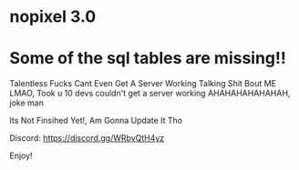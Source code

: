 # nopixel 3.0

# Some of the sql tables are missing!!
 
Talentless Fucks Cant Even Get A Server Working Talking Shit Bout ME LMAO, Took u 10 devs couldn't get a server working AHAHAHAHAHAHAH, joke man

Its Not Finsihed Yet!, Am Gonna Update It Tho

Discord: https://discord.gg/WRbyQtH4yz

Enjoy!
